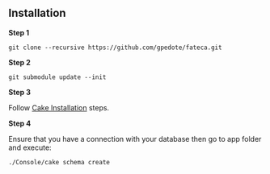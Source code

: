 Installation
--------------

**Step 1**

    git clone --recursive https://github.com/gpedote/fateca.git

**Step 2**

    git submodule update --init

**Step 3**

Follow [Cake Installation](http://book.cakephp.org/2.0/en/installation.html) steps.

**Step 4**

Ensure that you have a connection with your database then go to app folder and execute:

    ./Console/cake schema create